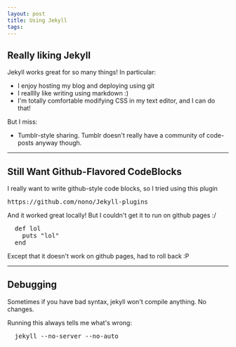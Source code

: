 ```yaml
---
layout: post
title: Using Jekyll
tags:
---
```


## Really liking Jekyll

Jekyll works great for so many things! In particular:

- I enjoy hosting my blog and deploying using git
- I realllly like writing using markdown :)
- I'm totally comfortable modifying CSS in my text editor, and I can do
  that!

But I miss:

- Tumblr-style sharing. Tumblr doesn't really have a community of code-posts
  anyway though.

----

## Still Want Github-Flavored CodeBlocks
I really want to write github-style code blocks, so I tried using this plugin

<pre>https://github.com/nono/Jekyll-plugins</pre>

And it worked great locally! But I couldn't get it to run on github
pages :/

<pre>
  def lol
    puts "lol"
  end
</pre>

Except that it doesn't work on github pages, had to roll back :P

----

## Debugging
Sometimes if you have bad syntax, jekyll won't compile anything. No
changes.

Running this always tells me what's wrong:

<pre>
  jekyll --no-server --no-auto
</pre>
